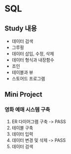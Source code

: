 # SQL
## Study 내용
- 데이터 검색
- 그루핑
- 데이터 삽입, 수정, 삭제
- 데이터 형식과 내장함수
- 조인
- 테이블과 뷰
- 스토어드 프로그램

## Mini Project
### 영화 예매 시스템 구축
1. ER 다이어그램 구축 -> PASS
2. 테이블 구축
3. 데이터 입력
4. 데이터 변경 및 삭제 -> PASS
5. 데이터 검색
